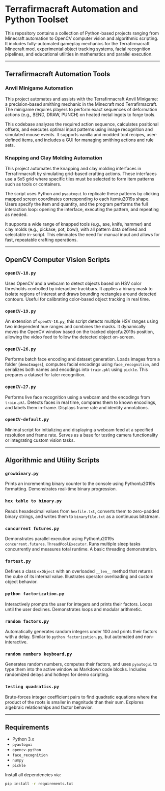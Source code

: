 # Terrafirmacraft Automation and Python Toolset

This repository contains a collection of Python-based projects ranging from Minecraft automation to OpenCV computer vision and algorithmic scripting. It includes fully-automated gameplay mechanics for the Terrafirmacraft Minecraft mod, experimental object tracking systems, facial recognition pipelines, and educational utilities in mathematics and parallel execution.

---

## Terrafirmacraft Automation Tools

### Anvil Minigame Automation

This project automates and assists with the Terrafirmacraft Anvil Minigame: a precision-based smithing mechanic in the Minecraft mod Terrafirmacraft. The minigame requires players to perform exact sequences of deformation actions (e.g., BEND, DRAW, PUNCH) on heated metal ingots to forge tools.

This codebase analyzes the required action sequence, calculates positional offsets, and executes optimal input patterns using image recognition and simulated mouse events. It supports vanilla and modded tool recipes, user-defined items, and includes a GUI for managing smithing actions and rule sets.

### Knapping and Clay Molding Automation

This project automates the knapping and clay molding interfaces in Terrafirmacraft by simulating grid-based crafting actions. These interfaces use a 5x5 grid where specific tiles must be selected to form item patterns such as tools or containers.

The script uses Python and `pyautogui` to replicate these patterns by clicking mapped screen coordinates corresponding to each item\u2019s shape. Users specify the item and quantity, and the program performs the full interaction loop: opening the interface, executing the pattern, and repeating as needed.

It supports a wide range of knapped tools (e.g., axe, knife, hammer) and clay molds (e.g., pickaxe, pot, bowl), with all pattern data defined and selectable in-script. This eliminates the need for manual input and allows for fast, repeatable crafting operations.

---

## OpenCV Computer Vision Scripts

### `openCV-18.py`

Uses OpenCV and a webcam to detect objects based on HSV color thresholds controlled by interactive trackbars. It applies a binary mask to isolate regions of interest and draws bounding rectangles around detected contours. Useful for calibrating color-based object tracking in real time.

### `openCV-19.py`

An extension of `openCV-18.py`, this script detects multiple HSV ranges using two independent hue ranges and combines the masks. It dynamically moves the OpenCV window based on the tracked object\u2019s position, allowing the video feed to follow the detected object on-screen.

### `openCV-26.py`

Performs batch face encoding and dataset generation. Loads images from a folder (`demoImages`), computes facial encodings using `face_recognition`, and serializes both names and encodings into `train.pkl` using `pickle`. This prepares a dataset for later recognition.

### `openCV-27.py`

Performs live face recognition using a webcam and the encodings from `train.pkl`. Detects faces in real time, compares them to known encodings, and labels them in-frame. Displays frame rate and identity annotations.

### `openCV-default.py`

Minimal script for initializing and displaying a webcam feed at a specified resolution and frame rate. Serves as a base for testing camera functionality or integrating custom vision tasks.

---

## Algorithmic and Utility Scripts

### `growbinary.py`

Prints an incrementing binary counter to the console using Python\u2019s formatting. Demonstrates real-time binary progression.

### `hex table to binary.py`

Reads hexadecimal values from `hexfile.txt`, converts them to zero-padded binary strings, and writes them to `binaryfile.txt` as a continuous bitstream.

### `concurrent futures.py`

Demonstrates parallel execution using Python\u2019s `concurrent.futures.ThreadPoolExecutor`. Runs multiple sleep tasks concurrently and measures total runtime. A basic threading demonstration.

### `fortest.py`

Defines a class `exObject` with an overloaded `__len__` method that returns the cube of its internal value. Illustrates operator overloading and custom object behavior.

### `python factorization.py`

Interactively prompts the user for integers and prints their factors. Loops until the user declines. Demonstrates loops and modular arithmetic.

### `random factors.py`

Automatically generates random integers under 100 and prints their factors with a delay. Similar to `python factorization.py`, but automated and non-interactive.

### `random numbers keyboard.py`

Generates random numbers, computes their factors, and uses `pyautogui` to type them into the active window as Markdown code blocks. Includes randomized delays and hotkeys for demo scripting.

### `testing quadratics.py`

Brute-forces integer coefficient pairs to find quadratic equations where the product of the roots is smaller in magnitude than their sum. Explores algebraic relationships and factor behavior.

---

## Requirements

- Python 3.x
- `pyautogui`
- `opencv-python`
- `face_recognition`
- `numpy`
- `pickle`

Install all dependencies via:

```bash
pip install -r requirements.txt
```

